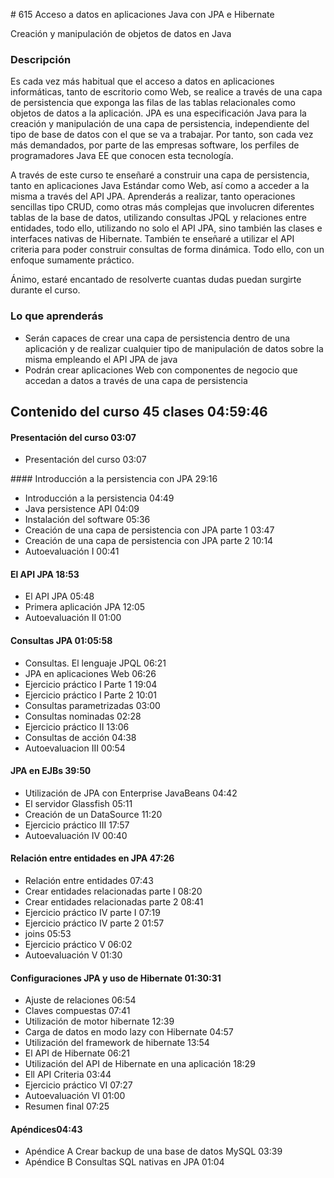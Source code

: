 # 615 Acceso a datos en aplicaciones Java con JPA e Hibernate

Creación y manipulación de objetos de datos en Java

### Descripción

Es cada vez más habitual que el acceso a datos en aplicaciones informáticas, tanto de escritorio como Web, se realice a través de una capa de persistencia que exponga las filas de las tablas relacionales como objetos de datos a la aplicación. JPA es una especificación Java para la creación y manipulación de una capa de persistencia, independiente del tipo de base de datos con el que se va a trabajar. Por tanto, son cada vez más demandados, por parte de las empresas software, los perfiles de programadores Java EE que conocen esta tecnología.

A través de este curso te enseñaré a construir una capa de persistencia, tanto en aplicaciones Java Estándar como Web, así como a acceder a la misma a través del API JPA. Aprenderás a realizar, tanto operaciones sencillas tipo CRUD, como otras más complejas que involucren diferentes tablas de la base de datos, utilizando consultas JPQL y relaciones entre entidades, todo ello, utilizando no solo el API JPA, sino también las clases e interfaces nativas de Hibernate. También te enseñaré a utilizar el API criteria para poder construir consultas de forma dinámica. Todo ello, con un enfoque sumamente práctico.

Ánimo, estaré encantado de resolverte cuantas dudas puedan surgirte durante el curso.

### Lo que aprenderás

* Serán capaces de crear una capa de persistencia dentro de una aplicación y de realizar cualquier tipo de manipulación de datos sobre la misma empleando el API JPA de java
* Podrán crear aplicaciones Web con componentes de negocio que accedan a datos a través de una capa de persistencia


## Contenido del curso 45 clases 04:59:46

#### Presentación del curso 03:07

* Presentación del curso 03:07

#### Introducción a la persistencia con JPA 29:16

* Introducción a la persistencia 04:49
* Java persistence API 04:09
* Instalación del software 05:36
* Creación de una capa de persistencia con JPA parte 1 03:47
* Creación de una capa de persistencia con JPA parte 2 10:14
* Autoevaluación I 00:41

#### El API JPA 18:53

* El API JPA 05:48
* Primera aplicación JPA 12:05
* Autoevaluación II 01:00

#### Consultas JPA 01:05:58

* Consultas. El lenguaje JPQL 06:21
* JPA en aplicaciones Web 06:26
* Ejercicio práctico I Parte 1 19:04
* Ejercicio práctico I Parte 2 10:01
* Consultas parametrizadas 03:00
* Consultas nominadas 02:28
* Ejercicio práctico II 13:06
* Consultas de acción 04:38
* Autoevaluacion III 00:54

#### JPA en EJBs 39:50

* Utilización de JPA con Enterprise JavaBeans 04:42
* El servidor Glassfish 05:11
* Creación de un DataSource 11:20
* Ejercicio práctico III 17:57
* Autoevaluación IV 00:40

#### Relación entre entidades en JPA 47:26

* Relación entre entidades 07:43
* Crear entidades relacionadas parte I 08:20
* Crear entidades relacionadas parte 2 08:41
* Ejercicio práctico IV parte I 07:19
* Ejercicio práctico IV parte 2 01:57
* joins 05:53
* Ejercicio práctico V 06:02
* Autoevaluación V 01:30

#### Configuraciones JPA y uso de Hibernate 01:30:31

* Ajuste de relaciones 06:54
* Claves compuestas 07:41
* Utilización de motor hibernate 12:39
* Carga de datos en modo lazy con Hibernate 04:57
* Utilización del framework de hibernate 13:54
* El API de Hibernate 06:21
* Utilización del API de Hibernate en una aplicación 18:29
* Ell API Criteria 03:44
* Ejercicio práctico VI 07:27
* Autoevaluación VI 01:00
* Resumen final 07:25

#### Apéndices04:43

* Apéndice A Crear backup de una base de datos MySQL 03:39
* Apéndice B Consultas SQL nativas en JPA 01:04
